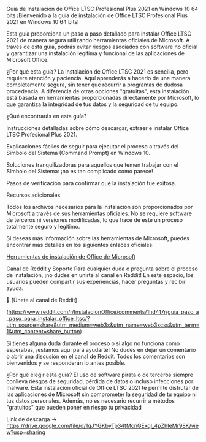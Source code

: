 Guía de Instalación de Office LTSC Profesional Plus 2021 en Windows 10 64 bits
¡Bienvenido a la guía de instalación de Office LTSC Profesional Plus 2021 en Windows 10 64 bits!

Esta guía proporciona un paso a paso detallado para instalar Office LTSC 2021 de manera segura utilizando herramientas oficiales de Microsoft. A través de esta guía, podrás evitar riesgos asociados con software no oficial y garantizar una instalación legítima y funcional de las aplicaciones de Microsoft Office.

¿Por qué esta guía?
La instalación de Office LTSC 2021 es sencilla, pero requiere atención y paciencia. Aquí aprenderás a hacerlo de una manera completamente segura, sin tener que recurrir a programas de dudosa procedencia. A diferencia de otras opciones "gratuitas", esta instalación está basada en herramientas proporcionadas directamente por Microsoft, lo que garantiza la integridad de tus datos y la seguridad de tu equipo.

¿Qué encontrarás en esta guía?

Instrucciones detalladas sobre cómo descargar, extraer e instalar Office LTSC Profesional Plus 2021.

Explicaciones fáciles de seguir para ejecutar el proceso a través del Símbolo del Sistema (Command Prompt) en Windows 10.

Soluciones tranquilizadoras para aquellos que temen trabajar con el Símbolo del Sistema: ¡no es tan complicado como parece!

Pasos de verificación para confirmar que la instalación fue exitosa.

Recursos adicionales

Todos los archivos necesarios para la instalación son proporcionados por Microsoft a través de sus herramientas oficiales. No se requiere software de terceros ni versiones modificadas, lo que hace de este un proceso totalmente seguro y legítimo. 

Si deseas más información sobre las herramientas de Microsoft, puedes encontrar más detalles en los siguientes enlaces oficiales:

[Herramientas de instalación de Office de Microsoft](https://www.microsoft.com/en-us/download/details.aspx?id=49117)

Canal de Reddit y Soporte
Para cualquier duda o pregunta sobre el proceso de instalación, ¡no dudes en unirte al canal en Reddit! En este espacio, los usuarios pueden compartir sus experiencias, hacer preguntas y recibir ayuda.

🔗 [Únete al canal de Reddit]

(https://www.reddit.com/r/InstalacionOffice/comments/1hd417r/guía_paso_a_paso_para_instalar_office_ltsc/?utm_source=share&utm_medium=web3x&utm_name=web3xcss&utm_term=1&utm_content=share_button)

Si tienes alguna duda durante el proceso o si algo no funciona como esperabas, ¡estamos aquí para ayudarte! No dudes en dejar un comentario o abrir una discusión en el canal de Reddit. Todos los comentarios son bienvenidos y se responderán lo antes posible.

¿Por qué elegir esta guía?
El uso de software pirata o de terceros siempre conlleva riesgos de seguridad, pérdida de datos o incluso infecciones por malware. Esta instalación oficial de Office LTSC 2021 te permite disfrutar de las aplicaciones de Microsoft sin comprometer la seguridad de tu equipo ni tus datos personales. Además, no es necesario recurrir a métodos "gratuitos" que pueden poner en riesgo tu privacidad
  
Link de descarga -> https://drive.google.com/file/d/1qJYGKbyTp34tMcnGExqI_4pZhIeMr98K/view?usp=sharing

